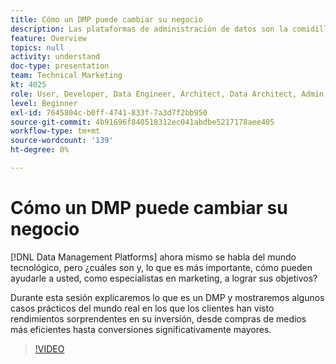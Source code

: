 ```yaml
---
title: Cómo un DMP puede cambiar su negocio
description: Las plataformas de administración de datos son la comidilla del mundo tecnológico en este momento, pero, ¿cuáles son y, lo que es más importante, cómo pueden ayudarle a usted, como especialistas en marketing, a lograr sus objetivos? Durante esta sesión explicaremos lo que es un DMP y mostraremos algunos casos prácticos del mundo real en los que los clientes han visto rendimientos sorprendentes en su inversión, desde compras de medios más eficientes hasta conversiones significativamente mayores.
feature: Overview
topics: null
activity: understand
doc-type: presentation
team: Technical Marketing
kt: 4025
role: User, Developer, Data Engineer, Architect, Data Architect, Admin, Leader
level: Beginner
exl-id: 7645804c-b0ff-4741-833f-7a3d7f2bb950
source-git-commit: 4b91696f840518312ec041abdbe5217178aee405
workflow-type: tm+mt
source-wordcount: '139'
ht-degree: 0%

---
```


# Cómo un DMP puede cambiar su negocio

[!DNL Data Management Platforms] ahora mismo se habla del mundo tecnológico, pero ¿cuáles son y, lo que es más importante, cómo pueden ayudarle a usted, como especialistas en marketing, a lograr sus objetivos?

Durante esta sesión explicaremos lo que es un DMP y mostraremos algunos casos prácticos del mundo real en los que los clientes han visto rendimientos sorprendentes en su inversión, desde compras de medios más eficientes hasta conversiones significativamente mayores.

>[!VIDEO](https://video.tv.adobe.com/v/29770/?quality=12)
